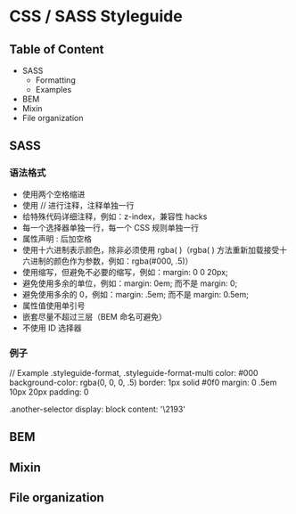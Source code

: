 # CSS / SASS Styleguide

## Table of Content

- SASS
  - Formatting
  - Examples
- BEM
- Mixin
- File organization


## SASS

### 语法格式

- 使用两个空格缩进
- 使用 // 进行注释，注释单独一行
- 给特殊代码详细注释，例如：z-index，兼容性 hacks
- 每一个选择器单独一行，每一个 CSS 规则单独一行
- 属性声明 : 后加空格
- 使用十六进制表示颜色，除非必须使用 rgba( )（rgba( ) 方法重新加载接受十六进制的颜色作为参数，例如：rgba(#000, .5)）
- 使用缩写，但避免不必要的缩写，例如：margin: 0 0 20px;
- 避免使用多余的单位，例如：margin: 0em; 而不是 margin: 0;
- 避免使用多余的 0，例如：margin: .5em; 而不是 margin: 0.5em;
- 属性值使用单引号
- 嵌套尽量不超过三层（BEM 命名可避免）
- 不使用 ID 选择器

### 例子

  // Example
  .styleguide-format,
  .styleguide-format-multi
    color: #000
    background-color: rgba(0, 0, 0, .5)
    border: 1px solid #0f0
    margin: 0 .5em 10px 20px
    padding: 0

  .another-selector
    display: block
    content: '\2193'


## BEM

## Mixin

## File organization
